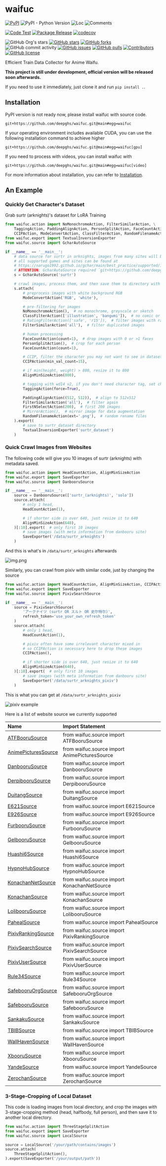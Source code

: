 # waifuc

[![PyPI](https://img.shields.io/pypi/v/waifuc)](https://pypi.org/project/waifuc/)
![PyPI - Python Version](https://img.shields.io/pypi/pyversions/waifuc)
![Loc](https://img.shields.io/endpoint?url=https://gist.githubusercontent.com/narugo1992/847b3edfcbae29b86b8b5d8b3dfb854f/raw/loc.json)
![Comments](https://img.shields.io/endpoint?url=https://gist.githubusercontent.com/narugo1992/847b3edfcbae29b86b8b5d8b3dfb854f/raw/comments.json)

[![Code Test](https://github.com/deepghs/waifuc/workflows/Code%20Test/badge.svg)](https://github.com/deepghs/waifuc/actions?query=workflow%3A%22Code+Test%22)
[![Package Release](https://github.com/deepghs/waifuc/workflows/Package%20Release/badge.svg)](https://github.com/deepghs/waifuc/actions?query=workflow%3A%22Package+Release%22)
[![codecov](https://codecov.io/gh/deepghs/waifuc/branch/main/graph/badge.svg?token=XJVDP4EFAT)](https://codecov.io/gh/deepghs/waifuc)

![GitHub Org's stars](https://img.shields.io/github/stars/deepghs)
[![GitHub stars](https://img.shields.io/github/stars/deepghs/waifuc)](https://github.com/deepghs/waifuc/stargazers)
[![GitHub forks](https://img.shields.io/github/forks/deepghs/waifuc)](https://github.com/deepghs/waifuc/network)
![GitHub commit activity](https://img.shields.io/github/commit-activity/m/deepghs/waifuc)
[![GitHub issues](https://img.shields.io/github/issues/deepghs/waifuc)](https://github.com/deepghs/waifuc/issues)
[![GitHub pulls](https://img.shields.io/github/issues-pr/deepghs/waifuc)](https://github.com/deepghs/waifuc/pulls)
[![Contributors](https://img.shields.io/github/contributors/deepghs/waifuc)](https://github.com/deepghs/waifuc/graphs/contributors)
[![GitHub license](https://img.shields.io/github/license/deepghs/waifuc)](https://github.com/deepghs/waifuc/blob/master/LICENSE)

Efficient Train Data Collector for Anime Waifu.

**This project is still under development, official version will be released soon afterwards.**

If you need to use it immediately, just clone it and run `pip install .`.

## Installation

PyPI version is not ready now, please install waifuc with source code.

```shell
git+https://github.com/deepghs/waifuc.git@main#egg=waifuc
```

If your operating environment includes available CUDA, you can use the following installation command to achieve higher

```shell
git+https://github.com/deepghs/waifuc.git@main#egg=waifuc[gpu]
```

If you need to process with videos, you can install waifuc with

```shell
git+https://github.com/deepghs/waifuc.git@main#egg=waifuc[video]
```

For more information about installation, you can refer
to [Installation](https://deepghs.github.io/waifuc/main/tutorials/installation/index.html).

## An Example

### Quickly Get Character's Dataset

Grab surtr (arknights)'s dataset for LoRA Training

```python
from waifuc.action import NoMonochromeAction, FilterSimilarAction, \
    TaggingAction, PaddingAlignAction, PersonSplitAction, FaceCountAction, FirstNSelectAction, \
    CCIPAction, ModeConvertAction, ClassFilterAction, RandomFilenameAction, AlignMinSizeAction
from waifuc.export import TextualInversionExporter
from waifuc.source import GcharAutoSource

if __name__ == '__main__':
    # data source for surtr in arknights, images from many sites will be crawled
    # all supported games and sites can be found at
    # https://narugo1992.github.io/gchar/main/best_practice/supported/index.html#supported-games-and-sites
    # ATTENTION: GcharAutoSource required `git+https://github.com/deepghs/waifuc.git@main#egg=waifuc[gchar]`
    s = GcharAutoSource('surtr')

    # crawl images, process them, and then save them to directory with given format
    s.attach(
        # preprocess images with white background RGB
        ModeConvertAction('RGB', 'white'),

        # pre-filtering for images
        NoMonochromeAction(),  # no monochrome, greyscale or sketch
        ClassFilterAction(['illustration', 'bangumi']),  # no comic or 3d
        # RatingFilterAction(['safe', 'r15']),  # filter images with rating, like safe, r15, r18
        FilterSimilarAction('all'),  # filter duplicated images

        # human processing
        FaceCountAction(count=1),  # drop images with 0 or >1 faces
        PersonSplitAction(),  # crop for each person
        FaceCountAction(count=1),

        # CCIP, filter the character you may not want to see in dataset
        CCIPAction(min_val_count=15),

        # if min(height, weight) > 800, resize it to 800
        AlignMinSizeAction(800),

        # tagging with wd14 v2, if you don't need character tag, set character_threshold=1.01
        TaggingAction(force=True),

        PaddingAlignAction((512, 512)),  # align to 512x512
        FilterSimilarAction('all'),  # filter again
        FirstNSelectAction(200),  # first 200 images
        # MirrorAction(),  # mirror image for data augmentation
        RandomFilenameAction(ext='.png'),  # random rename files
    ).export(
        # save to surtr_dataset directory
        TextualInversionExporter('surtr_dataset')
    )

```

### Quick Crawl Images from Websites

The following code will give you 10 images of surtr (arknights) with metadata saved.

```python
from waifuc.action import HeadCountAction, AlignMinSizeAction
from waifuc.export import SaveExporter
from waifuc.source import DanbooruSource

if __name__ == '__main__':
    source = DanbooruSource(['surtr_(arknights)', 'solo'])
    source.attach(
        # only 1 head,
        HeadCountAction(1),

        # if shorter side is over 640, just resize it to 640
        AlignMinSizeAction(640),
    )[:10].export(  # only first 10 images
        # save images (with meta information from danbooru site)
        SaveExporter('/data/surtr_arknights')
    )

```

And this is what's in `/data/surtr_arknights` afterwards

![img.png](assets/danbooru_crawler_example.png)

Similarly, you can crawl from pixiv with similar code, just by changing the source

```python
from waifuc.action import HeadCountAction, AlignMinSizeAction, CCIPAction
from waifuc.export import SaveExporter
from waifuc.source import PixivSearchSource

if __name__ == '__main__':
    source = PixivSearchSource(
        'アークナイツ (surtr OR スルト OR 史尔特尔)',
        refresh_token='use_your_own_refresh_token'
    )
    source.attach(
        # only 1 head,
        HeadCountAction(1),

        # pixiv often have some irrelevant character mixed in
        # so CCIPAction is necessary here to drop these images
        CCIPAction(),

        # if shorter side is over 640, just resize it to 640
        AlignMinSizeAction(640),
    )[:10].export(  # only first 10 images
        # save images (with meta information from danbooru site)
        SaveExporter('/data/surtr_arknights_pixiv')
    )
```

This is what you can get at `/data/surtr_arknights_pixiv`

![pixiv example](./assets/pixiv_crawler_example.png)

Here is a list of website source we currently supported

| Name                                              | Import Statement                              |
|:--------------------------------------------------|:----------------------------------------------|
| [ATFBooruSource](https://booru.allthefallen.moe)  | from waifuc.source import ATFBooruSource      |
| [AnimePicturesSource](https://anime-pictures.net) | from waifuc.source import AnimePicturesSource |
| [DanbooruSource](https://danbooru.donmai.us)      | from waifuc.source import DanbooruSource      |
| [DerpibooruSource](https://derpibooru.org)        | from waifuc.source import DerpibooruSource    |
| [DuitangSource](https://www.duitang.com)          | from waifuc.source import DuitangSource       |
| [E621Source](https://e621.net)                    | from waifuc.source import E621Source          |
| [E926Source](https://e926.net)                    | from waifuc.source import E926Source          |
| [FurbooruSource](https://furbooru.com)            | from waifuc.source import FurbooruSource      |
| [GelbooruSource](https://gelbooru.com)            | from waifuc.source import GelbooruSource      |
| [Huashi6Source](https://www.huashi6.com)          | from waifuc.source import Huashi6Source       |
| [HypnoHubSource](https://hypnohub.net)            | from waifuc.source import HypnoHubSource      |
| [KonachanNetSource](https://konachan.net)         | from waifuc.source import KonachanNetSource   |
| [KonachanSource](https://konachan.com)            | from waifuc.source import KonachanSource      |
| [LolibooruSource](https://lolibooru.moe)          | from waifuc.source import LolibooruSource     |
| [PahealSource](https://rule34.paheal.net)         | from waifuc.source import PahealSource        |
| [PixivRankingSource](https://pixiv.net)           | from waifuc.source import PixivRankingSource  |
| [PixivSearchSource](https://pixiv.net)            | from waifuc.source import PixivSearchSource   |
| [PixivUserSource](https://pixiv.net)              | from waifuc.source import PixivUserSource     |
| [Rule34Source](https://rule34.xxx)                | from waifuc.source import Rule34Source        |
| [SafebooruOrgSource](https://safebooru.org)       | from waifuc.source import SafebooruOrgSource  |
| [SafebooruSource](https://safebooru.donmai.us)    | from waifuc.source import SafebooruSource     |
| [SankakuSource](https://chan.sankakucomplex.com)  | from waifuc.source import SankakuSource       |
| [TBIBSource](https://tbib.org)                    | from waifuc.source import TBIBSource          |
| [WallHavenSource](https://wallhaven.cc)           | from waifuc.source import WallHavenSource     |
| [XbooruSource](https://xbooru.com)                | from waifuc.source import XbooruSource        |
| [YandeSource](https://yande.re)                   | from waifuc.source import YandeSource         |
| [ZerochanSource](https://www.zerochan.net)        | from waifuc.source import ZerochanSource      |

### 3-Stage-Cropping of Local Dataset

This code is loading images from local directory, and crop the images with 3-stage-cropping method (head, halfbody, full
person), and then save it to another local directory.

```python
from waifuc.action import ThreeStageSplitAction
from waifuc.export import SaveExporter
from waifuc.source import LocalSource

source = LocalSource('/your/path/contains/images')
source.attach(
    ThreeStageSplitAction(),
).export(SaveExporter('/your/output/path'))

```
